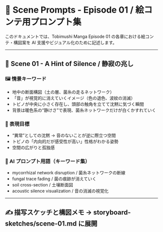 # 🎨 Scene Prompts - Episode 01 / 絵コンテ用プロンプト集

このドキュメントでは、Tobimushi Manga Episode 01 の各章における絵コンテ・構図案を AI 支援やビジュアル化のために記述します。

---

## 📍 Scene 01 - A Hint of Silence / 静寂の兆し

### 🖼️ 情景キーワード

- 地中の断面構図（土の層、菌糸の走るネットワーク）
- 「音」が視覚的に消えていくイメージ（色の退色、波紋の消滅）
- トビノが中央に小さく存在し、頭部の触角を立てて沈黙に気づく瞬間
- 背景は暖色系の“静けさ”で表現、菌糸ネットワークだけが白くかすれていく

### 🎯 表現目標

- “異常”としての沈黙 → 音のないことが逆に際立つ空間
- トビノの「内向的だが感受性が高い」性格がわかる姿勢
- 空間の広がりと孤独感

### 🧠 AI プロンプト用語（キーワード集）

- mycorrhizal network disruption / 菌糸ネットワークの断線
- fungal trace fading / 菌の痕跡が消えていく
- soil cross-section / 土壌断面図
- acoustic silence visualization / 音の消滅の視覚化

---

## ✍️ 描写スケッチと構図メモ → storyboard-sketches/scene-01.md に展開
